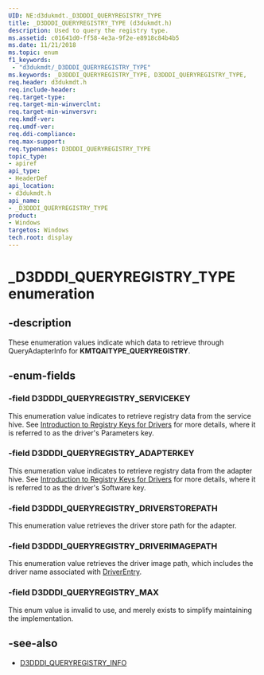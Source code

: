 ```yaml
---
UID: NE:d3dukmdt._D3DDDI_QUERYREGISTRY_TYPE
title: _D3DDDI_QUERYREGISTRY_TYPE (d3dukmdt.h)
description: Used to query the registry type.
ms.assetid: c01641d0-ff58-4e3a-9f2e-e8918c84b4b5
ms.date: 11/21/2018
ms.topic: enum
f1_keywords:
 - "d3dukmdt/_D3DDDI_QUERYREGISTRY_TYPE"
ms.keywords: _D3DDDI_QUERYREGISTRY_TYPE, D3DDDI_QUERYREGISTRY_TYPE,
req.header: d3dukmdt.h
req.include-header:
req.target-type:
req.target-min-winverclnt:
req.target-min-winversvr:
req.kmdf-ver:
req.umdf-ver:
req.ddi-compliance:
req.max-support:
req.typenames: D3DDDI_QUERYREGISTRY_TYPE
topic_type:
- apiref
api_type:
- HeaderDef
api_location:
- d3dukmdt.h
api_name:
- _D3DDDI_QUERYREGISTRY_TYPE
product: 
- Windows
targetos: Windows
tech.root: display
---
```


# _D3DDDI_QUERYREGISTRY_TYPE enumeration

## -description
These enumeration values indicate which data to retrieve through QueryAdapterInfo for **KMTQAITYPE_QUERYREGISTRY**.

## -enum-fields

### -field D3DDDI_QUERYREGISTRY_SERVICEKEY
This enumeration value indicates to retrieve registry data from the service hive.
See [Introduction to Registry Keys for Drivers](https://docs.microsoft.com/en-us/windows-hardware/drivers/wdf/introduction-to-registry-keys-for-drivers) for more details, where it is referred to as the driver's Parameters key.

### -field D3DDDI_QUERYREGISTRY_ADAPTERKEY
This enumeration value indicates to retrieve registry data from the adapter hive.
See [Introduction to Registry Keys for Drivers](https://docs.microsoft.com/en-us/windows-hardware/drivers/wdf/introduction-to-registry-keys-for-drivers) for more details, where it is referred to as the driver's Software key.

### -field D3DDDI_QUERYREGISTRY_DRIVERSTOREPATH
This enumeration value retrieves the driver store path for the adapter.

### -field D3DDDI_QUERYREGISTRY_DRIVERIMAGEPATH
This enumeration value retrieves the driver image path, which includes the driver name associated with [DriverEntry](https://docs.microsoft.com/en-us/windows-hardware/drivers/display/driverentry-of-display-miniport-driver).

### -field D3DDDI_QUERYREGISTRY_MAX
This enum value is invalid to use, and merely exists to simplify maintaining the implementation.

## -see-also
- [D3DDDI_QUERYREGISTRY_INFO](ns-d3dukmdt-_d3dddi_queryregistry_info.md)
